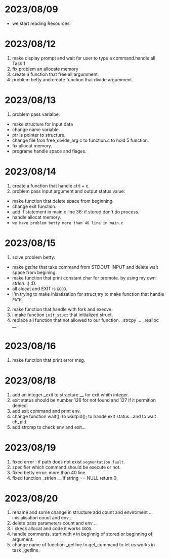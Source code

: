 # 2023/08/09
  - we start reading Resources.

# 2023/08/12
1. make display prompt and wait for user to type a command.handle all Task 1
2. fix problem an allocate memory
3. create a function that free all argumment.
4. problem betty and create function that divide argumment.

# 2023/08/13
1. problem pass varialbe:
  - make structure for input data
  - change name variable.
  - ptr is pointer to structure.
  - change file fron free_divide_arg.c to function.c to hold 5 function.
  - fix allocat memory.
  - programe handle space and flages.

# 2023/08/14
1. create a function that handle ctrl + c.
2. problem pass input argument and output status value:
  - make function that delete space from beginning.
  - change exit function.
  - add if statement in main.c line 36: if stored don't do process.
  - handle allocat memory.
  - `we have problem betty more than 40 line in main.c`

# 2023/08/15
1. solve problem betty:
  - make _getine_ that take command from STDOUT-INPUT and delete wait space from begining.
  - make function that print constant char for promote. by using my own _strlen_. :) :D.
  - all alocat and EXIT is `GOOD`.
  - I'm trying to make inisatization for struct,try to make function that handle `PATH`. 
2. make function that handle with fork and execve.
3. i make function `init_stuct` that initialized struct.
4. replace all function that not allowed to our function. _strcpy ... _realloc __.

# 2023/08/16
1. make function that print error msg.

# 2023/08/18
1. add an integer _exit to stracture __ for exit whith integer.
2. exit status should be number 126 for not found and 127 if it permition denied.
3. add exit command and print env.
4. change function wait(); to waitpid(); to hande exit status...and to wait ch_pid.
5. add strcmp to check env and exit...

# 2023/08/19
1. fixed error : if path does not exist `segmentation fault`.
2. specifier which command should be execute or not.
3. fixed betty error: more than 40 line.
4. fixed function _strlen __ if string == NULL return 0;

# 2023/08/20
1. rename and some change in structure add count and enviroment ... inisialisation count and env...
2. delete pass parameters count and env ...
3. i ckeck allocat and code it works `GOOD`.
4. handle comments. start with `#` in beginnig of stored or beginning of argument.
5. change name of function _getline to get_command to let us works in task _getline.
